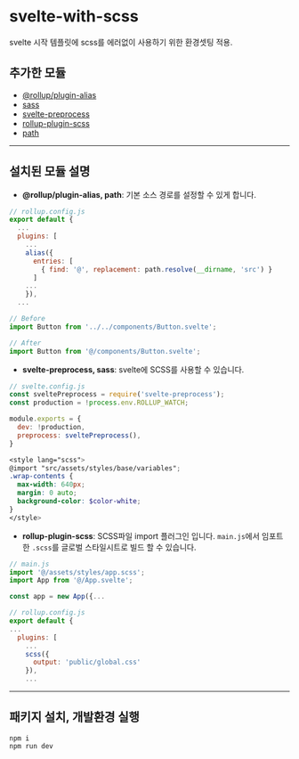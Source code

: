 # svelte-with-scss
svelte 시작 템플릿에 scss를 에러없이 사용하기 위한 환경셋팅 적용.

## 추가한 모듈
- <a href="https://www.npmjs.com/package/@rollup/plugin-alias" target="_blank">@rollup/plugin-alias</a>
- <a href="https://www.npmjs.com/package/sass" target="_blank">sass</a>
- <a href="https://www.npmjs.com/package/svelte-preprocess" target="_blank">svelte-preprocess</a>
- <a href="https://www.npmjs.com/package/rollup-plugin-scss" target="_blank">rollup-plugin-scss</a>
- <a href="https://www.npmjs.com/package/path" target="_blank">path</a>

---

## 설치된 모듈 설명
- **@rollup/plugin-alias, path**: 기본 소스 경로를 설정할 수 있게 합니다.
```js
// rollup.config.js
export default {
  ...
  plugins: [
    ...
    alias({
      entries: [
        { find: '@', replacement: path.resolve(__dirname, 'src') }
      ]
    ...
    }),
  ...
```
```js
// Before
import Button from '../../components/Button.svelte';

// After
import Button from '@/components/Button.svelte';
```
- **svelte-preprocess, sass**: svelte에 SCSS를 사용할 수 있습니다.
```js
// svelte.config.js
const sveltePreprocess = require('svelte-preprocess');
const production = !process.env.ROLLUP_WATCH;

module.exports = {
  dev: !production,
  preprocess: sveltePreprocess(),
}
```
```scss
<style lang="scss">
@import "src/assets/styles/base/variables";
.wrap-contents {
  max-width: 640px;
  margin: 0 auto;
  background-color: $color-white;
}
</style>
```
- **rollup-plugin-scss**: SCSS파일 import 플러그인 입니다. `main.js`에서 임포트한 `.scss`를 글로벌 스타일시트로 빌드 할 수 있습니다.
```js
// main.js
import '@/assets/styles/app.scss';
import App from '@/App.svelte';

const app = new App({...
```
```js
// rollup.config.js
export default {
...
  plugins: [
    ...
    scss({
      output: 'public/global.css'
    }),
    ...
```
---
## 패키지 설치, 개발환경 실행
```
npm i
npm run dev
```
